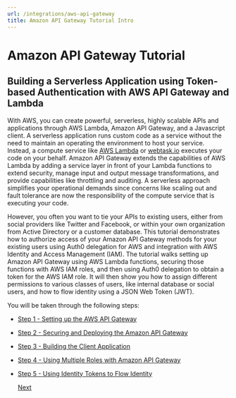 ```yaml
---
url: /integrations/aws-api-gateway
title: Amazon API Gateway Tutorial Intro
---
```


# Amazon API Gateway Tutorial

## Building a Serverless Application using Token-based Authentication with AWS API Gateway and Lambda

With AWS, you can create powerful, serverless, highly scalable APIs and applications through AWS Lambda, Amazon API Gateway, and a Javascript client. A serverless application runs custom code as a service without the need to maintain an operating the environment to host your service. Instead, a compute service like [AWS Lambda](https://aws.amazon.com/lambda/) or [webtask.io](https://webtask.io) executes your code on your behalf. Amazon API Gateway extends the capabilities of AWS Lambda by adding a service layer in front of your Lambda functions to extend security, manage input and output message transformations, and provide capabilities like throttling and auditing. A serverless approach simplifies your operational demands since concerns like scaling out and fault tolerance are now the responsibility of the compute service that is executing your code.

However, you often you want to tie your APIs to existing users, either from social providers like Twitter and Facebook, or within your own organization from Active Directory or a customer database. This tutorial demonstrates how to authorize access of your Amazon API Gateway methods for your existing users using Auth0 delegation for AWS and integration with AWS Identity and Access Management (IAM). The tutorial walks setting up Amazon API Gateway using AWS Lambda functions, securing those functions with AWS IAM roles, and then using Auth0 delegation to obtain a token for the AWS IAM role. It will then show you how to assign different permissions to various classes of users, like internal database or social users, and how to flow identity using a JSON Web Token (JWT).

You will be taken through the following steps:

* [Step 1 - Setting up the AWS API Gateway](/integrations/aws-api-gateway/part-1)
* [Step 2 - Securing and Deploying the Amazon API Gateway](/integrations/aws-api-gateway/part-2)
* [Step 3 - Building the Client Application](/integrations/aws-api-gateway/part-3)
* [Step 4 - Using Multiple Roles with Amazon API Gateway](/integrations/aws-api-gateway/part-4)
* [Step 5 - Using Identity Tokens to Flow Identity](/integrations/aws-api-gateway/part-5)

  [Next](/integrations/aws-api-gateway/part-1)
